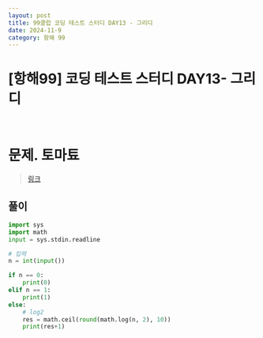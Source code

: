 ```yaml
---
layout: post
title: 99클럽 코딩 테스트 스터디 DAY13 - 그리디
date: 2024-11-9
category: 항해 99 
---
```


# [항해99] 코딩 테스트 스터디 DAY13- 그리디

<br>

# 문제. 토마툐
> [링크](https://www.acmicpc.net/problem/27961)



## 풀이

```python
import sys
import math
input = sys.stdin.readline

# 입력
n = int(input())

if n == 0:
    print(0)
elif n == 1:
    print(1)
else:
    # log2
    res = math.ceil(round(math.log(n, 2), 10))
    print(res+1)
```

